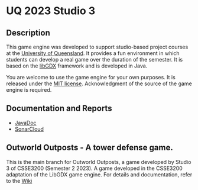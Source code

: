 # UQ 2023 Studio 3

## Description

This game engine was developed to support studio-based project courses at the [University of Queensland](https://uq.edu.au/ "UQ Home Page"). It provides a fun environment in which students can develop a real game over the duration of the semester. It is based on the [libGDX](https://libgdx.com/ "libGDX Information") framework and is developed in Java.

You are welcome to use the game engine for your own purposes. It is released under the [MIT license](https://opensource.org/licenses/MIT "MIT License Description"). Acknowledgment of the source of the game engine is required.

## Documentation and Reports

- [JavaDoc](https://uqcsse3200.github.io/2023-studio-3/)
- [SonarCloud](https://sonarcloud.io/project/overview?id=UQcsse3200_2023-studio-3)


## Outworld Outposts - A tower defense game.

This is the main branch for Outworld Outposts, a game developed by Studio 3 of CSSE3200 (Semester 2 2023). 
A game developed in the CSSE3200 adaptation of the LibGDX game engine. For details and documentation, refer to the [Wiki](https://github.com/UQcsse3200/2023-studio-3/wiki)
